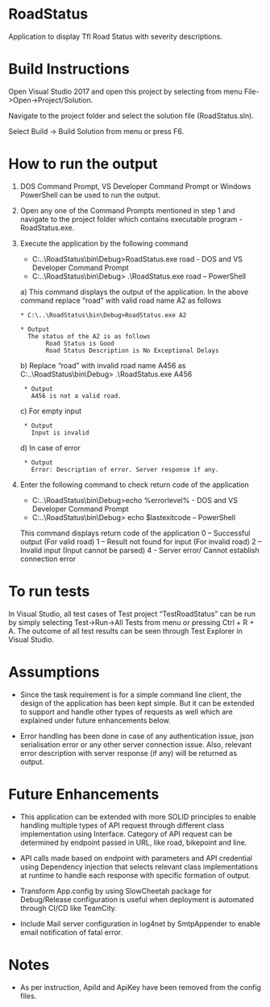 # RoadStatus
Application to display Tfl Road Status with severity descriptions.


# Build Instructions
Open Visual Studio 2017 and open this project by selecting from menu File->Open->Project/Solution. 

Navigate to the project folder and select the solution file (RoadStatus.sln). 

Select Build -> Build Solution from menu or press F6.


# How to run the output
1)	DOS Command Prompt, VS Developer Command Prompt or Windows PowerShell can be used to run the output.
2)	Open any one of the Command Prompts mentioned in step 1 and navigate to the project folder which contains executable program - RoadStatus.exe.
3)	Execute the application by the following command

    * C:\..\RoadStatus\bin\Debug>RoadStatus.exe road - DOS and VS Developer Command Prompt
    * C:\..\RoadStatus\bin\Debug> .\RoadStatus.exe road – PowerShell

     a)	This command displays the output of the application. In the above command replace “road” with valid road name A2 as                     follows 
     
        * C:\..\RoadStatus\bin\Debug>RoadStatus.exe A2 
        
        * Output         
          The status of the A2 is as follows
        	   Road Status is Good
        	   Road Status Description is No Exceptional Delays

     b)	Replace “road” with invalid road name A456 as C:\..\RoadStatus\bin\Debug> .\RoadStatus.exe A456
         
         * Output          
           A456 is not a valid road.

     c)	For empty input
         
         * Output          
           Input is invalid

     d)	In case of error
     
         * Output          
           Error: Description of error. Server response if any.

 4)	Enter the following command to check return code of the application
      
      * C:\..\RoadStatus\bin\Debug>echo %errorlevel% - DOS and VS Developer Command Prompt
      * C:\..\RoadStatus\bin\Debug> echo $lastexitcode – PowerShell

      This command displays return code of the application
      0 – Successful output (For valid road)
      1 – Result not found for input (For invalid road)
      2 – Invalid input (Input cannot be parsed)
      4 - Server error/ Cannot establish connection error 


# To run tests
In Visual Studio, all test cases of Test project “TestRoadStatus” can be run by simply selecting Test->Run->All Tests 
from menu or pressing Ctrl + R + A. The outcome of all test results can be seen through Test Explorer in Visual Studio.


# Assumptions
* Since the task requirement is for a simple command line client, the design of the application has been kept simple. But it can be extended to support and handle other types of requests as well which are explained under future enhancements below. 

* Error handling has been done in case of any authentication issue, json serialisation error or any other server connection issue. Also, relevant error description with server response (if any) will be returned as output. 


# Future Enhancements
* This application can be extended with more SOLID principles to enable handling multiple types of API request through different class implementation using Interface. Category of API request can be determined by endpoint passed in URL, like road, bikepoint and line.

* API calls made based on endpoint with parameters and API credential using Dependency injection that selects relevant class implementations at runtime to handle each response with specific formation of output.

* Transform App.config by using SlowCheetah package for Debug/Release configuration is useful when deployment is automated through CI/CD like TeamCity.

* Include Mail server configuration in log4net by SmtpAppender to enable email notification of fatal error.

# Notes
* As per instruction, ApiId and ApiKey have been removed from the config files.
